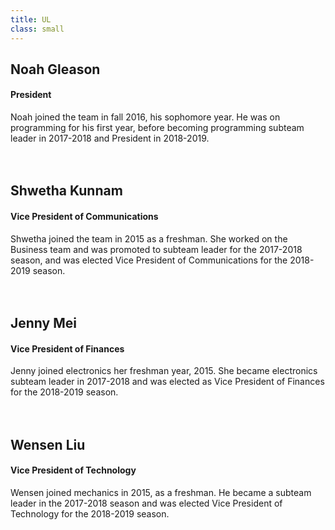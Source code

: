 ```yaml
---
title: UL
class: small
---
```


## Noah Gleason
#### President
Noah joined the team in fall 2016, his sophomore year. He was on programming for his first year, before becoming programming subteam leader in 2017-2018 and President in 2018-2019.
<br><br><br>

## Shwetha Kunnam
#### Vice President of Communications
Shwetha joined the team in 2015 as a freshman. She worked on the Business team and was promoted to subteam leader for the 2017-2018 season, and was elected Vice President of Communications for the 2018-2019 season.
<br><br><br>

## Jenny Mei
#### Vice President of Finances
Jenny joined electronics her freshman year, 2015. She became electronics subteam leader in 2017-2018 and was elected as Vice President of Finances for the 2018-2019 season.
<br><br><br>

## Wensen Liu
#### Vice President of Technology
Wensen joined mechanics in 2015, as a freshman. He became a subteam leader in the 2017-2018 season and was elected Vice President of Technology for the 2018-2019 season.